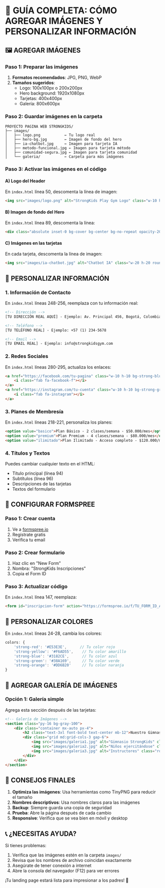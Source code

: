 # 📸 GUÍA COMPLETA: CÓMO AGREGAR IMÁGENES Y PERSONALIZAR INFORMACIÓN

## 🖼️ AGREGAR IMÁGENES

### **Paso 1: Preparar las imágenes**
1. **Formatos recomendados**: JPG, PNG, WebP
2. **Tamaños sugeridos**:
   - Logo: 100x100px o 200x200px
   - Hero background: 1920x1080px
   - Tarjetas: 400x400px
   - Galería: 800x600px

### **Paso 2: Guardar imágenes en la carpeta**
```
PROYECTO PAGINA WEB STRONGKIDS/
├── images/
│   ├── logo.png           ← Tu logo real
│   ├── hero-bg.jpg        ← Imagen de fondo del hero
│   ├── ia-chatbot.jpg     ← Imagen para tarjeta IA
│   ├── metodo-funcional.jpg ← Imagen para tarjeta método
│   ├── comunidad-segura.jpg ← Imagen para tarjeta comunidad
│   └── galeria/           ← Carpeta para más imágenes
```

### **Paso 3: Activar las imágenes en el código**

#### **A) Logo del Header**
En `index.html` línea 50, descomenta la línea de imagen:
```html
<img src="images/logo.png" alt="StrongKids Play Gym Logo" class="w-10 h-10 rounded-lg">
```

#### **B) Imagen de fondo del Hero**
En `index.html` línea 89, descomenta la línea:
```html
<div class="absolute inset-0 bg-cover bg-center bg-no-repeat opacity-20" style="background-image: url('images/hero-bg.jpg');"></div>
```

#### **C) Imágenes en las tarjetas**
En cada tarjeta, descomenta la línea de imagen:
```html
<img src="images/ia-chatbot.jpg" alt="Chatbot IA" class="w-20 h-20 rounded-full mx-auto mb-4 object-cover">
```

## 📝 PERSONALIZAR INFORMACIÓN

### **1. Información de Contacto**
En `index.html` líneas 248-256, reemplaza con tu información real:

```html
<!-- Dirección -->
[TU DIRECCIÓN REAL AQUÍ] - Ejemplo: Av. Principal 456, Bogotá, Colombia

<!-- Teléfono -->
[TU TELÉFONO REAL] - Ejemplo: +57 (1) 234-5678

<!-- Email -->
[TU EMAIL REAL] - Ejemplo: info@strongkidsgym.com
```

### **2. Redes Sociales**
En `index.html` líneas 280-295, actualiza los enlaces:

```html
<a href="https://facebook.com/tu-pagina" class="w-10 h-10 bg-strong-blue rounded-full flex items-center justify-center hover:bg-blue-600 transition-colors">
    <i class="fab fa-facebook-f"></i>
</a>
<a href="https://instagram.com/tu-cuenta" class="w-10 h-10 bg-strong-green rounded-full flex items-center justify-center hover:bg-green-600 transition-colors">
    <i class="fab fa-instagram"></i>
</a>
```

### **3. Planes de Membresía**
En `index.html` líneas 218-221, personaliza los planes:

```html
<option value="basico">Plan Básico - 2 clases/semana - $50.000/mes</option>
<option value="premium">Plan Premium - 4 clases/semana - $80.000/mes</option>
<option value="ilimitado">Plan Ilimitado - Acceso completo - $120.000/mes</option>
```

### **4. Títulos y Textos**
Puedes cambiar cualquier texto en el HTML:
- Título principal (línea 94)
- Subtítulos (línea 96)
- Descripciones de las tarjetas
- Textos del formulario

## 🔧 CONFIGURAR FORMSPREE

### **Paso 1: Crear cuenta**
1. Ve a [formspree.io](https://formspree.io)
2. Regístrate gratis
3. Verifica tu email

### **Paso 2: Crear formulario**
1. Haz clic en "New Form"
2. Nombra: "StrongKids Inscripciones"
3. Copia el Form ID

### **Paso 3: Actualizar código**
En `index.html` línea 147, reemplaza:
```html
<form id="inscripcion-form" action="https://formspree.io/f/TU_FORM_ID_AQUI" method="POST" class="space-y-6">
```

## 🎨 PERSONALIZAR COLORES

En `index.html` líneas 24-28, cambia los colores:
```javascript
colors: {
    'strong-red': '#E53E3E',      // Tu color rojo
    'strong-yellow': '#F6AD55',    // Tu color amarillo
    'strong-blue': '#3182CE',      // Tu color azul
    'strong-green': '#38A169',     // Tu color verde
    'strong-orange': '#DD6B20'     // Tu color naranja
}
```

## 📱 AGREGAR GALERÍA DE IMÁGENES

### **Opción 1: Galería simple**
Agrega esta sección después de las tarjetas:

```html
<!-- Galería de Imágenes -->
<section class="py-16 bg-gray-100">
    <div class="container mx-auto px-4">
        <h2 class="text-3xl font-bold text-center mb-12">Nuestro Gimnasio</h2>
        <div class="grid md:grid-cols-3 gap-6">
            <img src="images/galeria1.jpg" alt="Gimnasio StrongKids" class="rounded-lg shadow-lg hover:scale-105 transition-transform">
            <img src="images/galeria2.jpg" alt="Niños ejercitándose" class="rounded-lg shadow-lg hover:scale-105 transition-transform">
            <img src="images/galeria3.jpg" alt="Instructores" class="rounded-lg shadow-lg hover:scale-105 transition-transform">
        </div>
    </div>
</section>
```

## 🚀 CONSEJOS FINALES

1. **Optimiza las imágenes**: Usa herramientas como TinyPNG para reducir el tamaño
2. **Nombres descriptivos**: Usa nombres claros para las imágenes
3. **Backup**: Siempre guarda una copia de seguridad
4. **Prueba**: Abre la página después de cada cambio
5. **Responsive**: Verifica que se vea bien en móvil y desktop

## 📞 ¿NECESITAS AYUDA?

Si tienes problemas:
1. Verifica que las imágenes estén en la carpeta `images/`
2. Revisa que los nombres de archivo coincidan exactamente
3. Asegúrate de tener conexión a internet
4. Abre la consola del navegador (F12) para ver errores

¡Tu landing page estará lista para impresionar a los padres! 🎉

